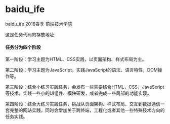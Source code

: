 # baidu_ife
baidu_ife 2016春季 前端技术学院

这是任务代码的存放地址

#### 任务分为四个阶段

第一阶段：学习主题为HTML、CSS实践，以页面架构、样式布局为主。

第二阶段：学习主题为JavaScript，实践JavaScript的语法、语言特性，DOM操作等。

第三阶段：综合小练习实践任务，会发布一些需要结合HTML，CSS，JavaScript等技术，实践一些小的UI组件、模块研发，或者完成一些局部的功能实现。

第四阶段：综合大练习实践任务，挑战从页面架构、样式布局、交互到数据通信一套完整的网站实践。同时会增加关于跨终端，工程化或者其他一些特殊技术方向的任务实践。
